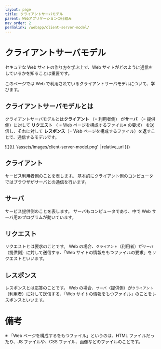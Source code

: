 ```yaml
---
layout: page
title: クライアントサーバモデル
parent: Webアプリケーションの仕組み
nav_order: 2
permalink: /webapp/client-server-model/
---
```


# クライアントサーバモデル

セキュアな Web サイトの作り方を学ぶ上で、Web サイトがどのように通信をしているかを知ることは重要です。

このページでは Web で利用されているクライアントサーバモデルについて、学びます。

## クライアントサーバモデルとは

クライアントサーバモデルとは**クライアント** （= 利用者側） が**サーバ** （= 提供側）に対して **リクエスト** （ = Web ページを構成するファイル※ の要求） を送信し、それに対して **レスポンス**（= Web ページを構成するファイル）を返すことで、通信するモデルです。

![]({{ '/assets/images/client-server-model.png' | relative_url }})

## クライアント

サービス利用者側のことを表します。
基本的にクライアント側のコンピュータではブラウザがサーバとの通信を行います。

## サーバ

サービス提供側のことを表します。
サーバもコンピュータであり、中で Web サーバ用のプログラムが動いています。

## リクエスト

リクエストとは要求のことです。
Web の場合、`クライアント`（利用者）が`サーバ`（提供側）に対して送信する、「Web サイトの情報をもつファイルの要求」をリクエストといいます。

## レスポンス

レスポンスとは応答のことです。
Web の場合、`サーバ`（提供側）が`クライアント`（利用者）に対して送信する、「Web サイトの情報をもつファイル」のことをレスポンスといいます。

# 備考

※ 「Web ページを構成するをもつファイル」というのは、HTML ファイルだったり、JS ファイルや、CSS ファイル、画像などのファイルのことです。
